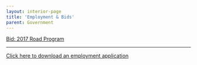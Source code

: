 ```yaml
---
layout: interior-page
title: 'Employment & Bids'
parent: Government
---
```


[Bid: 2017 Road Program](https://storage.googleapis.com/static.rutherford-nj.com/finance/Employment/BidNotice_2017RoadProgram.pdf)

---

[Click here to download an employment application](http://static.rutherford-nj.com/borough-clerk/permits-licenses/Employment%20Application.pdf)
